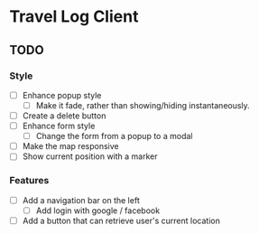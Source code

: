 # Travel Log Client

## TODO

### Style

- [ ] Enhance popup style
  - [ ] Make it fade, rather than showing/hiding instantaneously.
- [ ] Create a delete button
- [ ] Enhance form style
  - [ ] Change the form from a popup to a modal
- [ ] Make the map responsive
- [ ] Show current position with a marker

### Features

- [ ] Add a navigation bar on the left
  - [ ] Add login with google / facebook
- [ ] Add a button that can retrieve user's current location